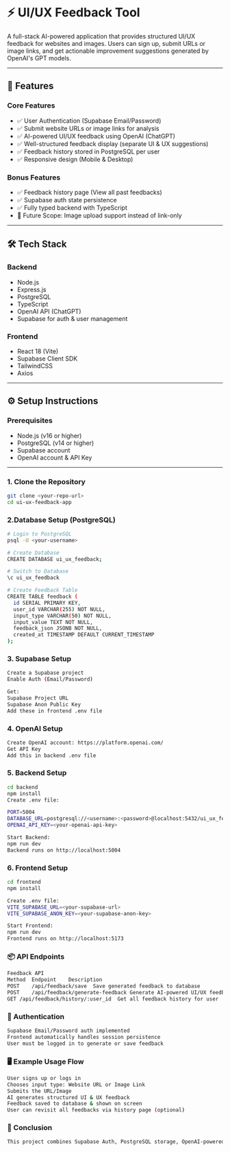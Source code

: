 # ⚡ UI/UX Feedback Tool

A full-stack AI-powered application that provides structured UI/UX feedback for websites and images. Users can sign up, submit URLs or image links, and get actionable improvement suggestions generated by OpenAI's GPT models.

---

## 🎯 Features

### Core Features
- ✅ User Authentication (Supabase Email/Password)
- ✅ Submit website URLs or image links for analysis
- ✅ AI-powered UI/UX feedback using OpenAI (ChatGPT)
- ✅ Well-structured feedback display (separate UI & UX suggestions)
- ✅ Feedback history stored in PostgreSQL per user
- ✅ Responsive design (Mobile & Desktop)

### Bonus Features
- ✅ Feedback history page (View all past feedbacks)
- ✅ Supabase auth state persistence
- ✅ Fully typed backend with TypeScript
- 🔄 Future Scope: Image upload support instead of link-only

---

## 🛠 Tech Stack

### Backend
- Node.js
- Express.js
- PostgreSQL
- TypeScript
- OpenAI API (ChatGPT)
- Supabase for auth & user management

### Frontend
- React 18 (Vite)
- Supabase Client SDK
- TailwindCSS
- Axios

---

## ⚙️ Setup Instructions

### Prerequisites
- Node.js (v16 or higher)
- PostgreSQL (v14 or higher)
- Supabase account
- OpenAI account & API Key

---

### 1. Clone the Repository

```bash
git clone <your-repo-url>
cd ui-ux-feedback-app

```
### 2.Database Setup (PostgreSQL)

```bash
# Login to PostgreSQL
psql -U <your-username>

# Create Database
CREATE DATABASE ui_ux_feedback;

# Switch to Database
\c ui_ux_feedback

# Create Feedback Table
CREATE TABLE feedback (
  id SERIAL PRIMARY KEY,
  user_id VARCHAR(255) NOT NULL,
  input_type VARCHAR(50) NOT NULL,
  input_value TEXT NOT NULL,
  feedback_json JSONB NOT NULL,
  created_at TIMESTAMP DEFAULT CURRENT_TIMESTAMP
);

```
### 3. Supabase Setup

```bash
Create a Supabase project
Enable Auth (Email/Password)

Get:
Supabase Project URL
Supabase Anon Public Key
Add these in frontend .env file

```
### 4. OpenAI Setup

```bash
Create OpenAI account: https://platform.openai.com/
Get API Key
Add this in backend .env file

```
### 5. Backend Setup
```bash
cd backend
npm install
Create .env file:

PORT=5004
DATABASE_URL=postgresql://<username>:<password>@localhost:5432/ui_ux_feedback
OPENAI_API_KEY=<your-openai-api-key>

Start Backend:
npm run dev
Backend runs on http://localhost:5004

```
### 6. Frontend Setup

```bash
cd frontend
npm install

Create .env file:
VITE_SUPABASE_URL=<your-supabase-url>
VITE_SUPABASE_ANON_KEY=<your-supabase-anon-key>

Start Frontend:
npm run dev
Frontend runs on http://localhost:5173

```
### 📦 API Endpoints

```bash
Feedback API
Method	Endpoint	Description
POST	/api/feedback/save	Save generated feedback to database
POST	/api/feedback/generate-feedback	Generate AI-powered UI/UX feedback
GET	/api/feedback/history/:user_id	Get all feedback history for user

```
### 🔐 Authentication
```bash
Supabase Email/Password auth implemented
Frontend automatically handles session persistence
User must be logged in to generate or save feedback

```
### 🖥 Example Usage Flow
```bash
User signs up or logs in
Chooses input type: Website URL or Image Link
Submits the URL/Image
AI generates structured UI & UX feedback
Feedback saved to database & shown on screen
User can revisit all feedbacks via history page (optional)

```

### 🏁 Conclusion
```bash
This project combines Supabase Auth, PostgreSQL storage, OpenAI-powered feedback generation, and a clean React frontend to deliver instant, structured UI/UX analysis for any webpage or design.







